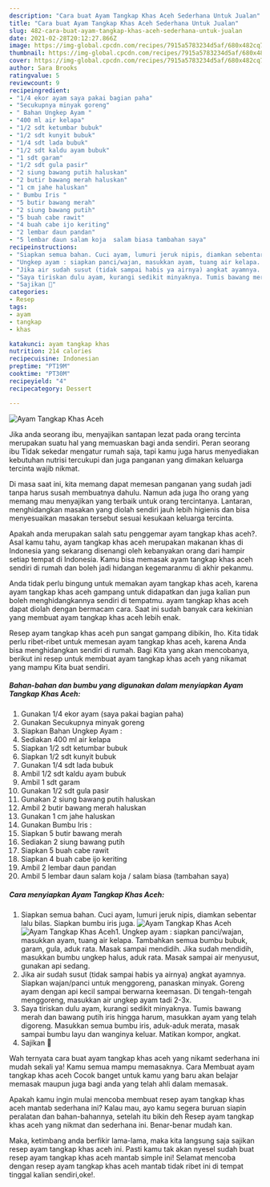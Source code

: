 ```yaml
---
description: "Cara buat Ayam Tangkap Khas Aceh Sederhana Untuk Jualan"
title: "Cara buat Ayam Tangkap Khas Aceh Sederhana Untuk Jualan"
slug: 482-cara-buat-ayam-tangkap-khas-aceh-sederhana-untuk-jualan
date: 2021-02-28T20:12:27.866Z
image: https://img-global.cpcdn.com/recipes/7915a5783234d5af/680x482cq70/ayam-tangkap-khas-aceh-foto-resep-utama.jpg
thumbnail: https://img-global.cpcdn.com/recipes/7915a5783234d5af/680x482cq70/ayam-tangkap-khas-aceh-foto-resep-utama.jpg
cover: https://img-global.cpcdn.com/recipes/7915a5783234d5af/680x482cq70/ayam-tangkap-khas-aceh-foto-resep-utama.jpg
author: Sara Brooks
ratingvalue: 5
reviewcount: 9
recipeingredient:
- "1/4 ekor ayam saya pakai bagian paha"
- "Secukupnya minyak goreng"
- " Bahan Ungkep Ayam "
- "400 ml air kelapa"
- "1/2 sdt ketumbar bubuk"
- "1/2 sdt kunyit bubuk"
- "1/4 sdt lada bubuk"
- "1/2 sdt kaldu ayam bubuk"
- "1 sdt garam"
- "1/2 sdt gula pasir"
- "2 siung bawang putih haluskan"
- "2 butir bawang merah haluskan"
- "1 cm jahe haluskan"
- " Bumbu Iris "
- "5 butir bawang merah"
- "2 siung bawang putih"
- "5 buah cabe rawit"
- "4 buah cabe ijo keriting"
- "2 lembar daun pandan"
- "5 lembar daun salam koja  salam biasa tambahan saya"
recipeinstructions:
- "Siapkan semua bahan. Cuci ayam, lumuri jeruk nipis, diamkan sebentar lalu bilas. Siapkan bumbu iris juga."
- "Ungkep ayam : siapkan panci/wajan, masukkan ayam, tuang air kelapa. Tambahkan semua bumbu bubuk, garam, gula, aduk rata. Masak sampai mendidih. Jika sudah mendidih, masukkan bumbu ungkep halus, aduk rata. Masak sampai air menyusut, gunakan api sedang."
- "Jika air sudah susut (tidak sampai habis ya airnya) angkat ayamnya. Siapkan wajan/panci untuk menggoreng, panaskan minyak. Goreng ayam dengan api kecil sampai berwarna keemasan. Di tengah-tengah menggoreng, masukkan air ungkep ayam tadi 2-3x."
- "Saya tiriskan dulu ayam, kurangi sedikit minyaknya. Tumis bawang merah dan bawang putih iris hingga harum, masukkan ayam yang telah digoreng. Masukkan semua bumbu iris, aduk-aduk merata, masak sampai bumbu layu dan wanginya keluar. Matikan kompor, angkat."
- "Sajikan 💜"
categories:
- Resep
tags:
- ayam
- tangkap
- khas

katakunci: ayam tangkap khas 
nutrition: 214 calories
recipecuisine: Indonesian
preptime: "PT19M"
cooktime: "PT30M"
recipeyield: "4"
recipecategory: Dessert

---
```



![Ayam Tangkap Khas Aceh](https://img-global.cpcdn.com/recipes/7915a5783234d5af/680x482cq70/ayam-tangkap-khas-aceh-foto-resep-utama.jpg)

Jika anda seorang ibu, menyajikan santapan lezat pada orang tercinta merupakan suatu hal yang memuaskan bagi anda sendiri. Peran seorang ibu Tidak sekedar mengatur rumah saja, tapi kamu juga harus menyediakan kebutuhan nutrisi tercukupi dan juga panganan yang dimakan keluarga tercinta wajib nikmat.

Di masa  saat ini, kita memang dapat memesan panganan yang sudah jadi tanpa harus susah membuatnya dahulu. Namun ada juga lho orang yang memang mau menyajikan yang terbaik untuk orang tercintanya. Lantaran, menghidangkan masakan yang diolah sendiri jauh lebih higienis dan bisa menyesuaikan masakan tersebut sesuai kesukaan keluarga tercinta. 



Apakah anda merupakan salah satu penggemar ayam tangkap khas aceh?. Asal kamu tahu, ayam tangkap khas aceh merupakan makanan khas di Indonesia yang sekarang disenangi oleh kebanyakan orang dari hampir setiap tempat di Indonesia. Kamu bisa memasak ayam tangkap khas aceh sendiri di rumah dan boleh jadi hidangan kegemaranmu di akhir pekanmu.

Anda tidak perlu bingung untuk memakan ayam tangkap khas aceh, karena ayam tangkap khas aceh gampang untuk didapatkan dan juga kalian pun boleh menghidangkannya sendiri di tempatmu. ayam tangkap khas aceh dapat diolah dengan bermacam cara. Saat ini sudah banyak cara kekinian yang membuat ayam tangkap khas aceh lebih enak.

Resep ayam tangkap khas aceh pun sangat gampang dibikin, lho. Kita tidak perlu ribet-ribet untuk memesan ayam tangkap khas aceh, karena Anda bisa menghidangkan sendiri di rumah. Bagi Kita yang akan mencobanya, berikut ini resep untuk membuat ayam tangkap khas aceh yang nikamat yang mampu Kita buat sendiri.

<!--inarticleads1-->

##### Bahan-bahan dan bumbu yang digunakan dalam menyiapkan Ayam Tangkap Khas Aceh:

1. Gunakan 1/4 ekor ayam (saya pakai bagian paha)
1. Gunakan Secukupnya minyak goreng
1. Siapkan  Bahan Ungkep Ayam :
1. Sediakan 400 ml air kelapa
1. Siapkan 1/2 sdt ketumbar bubuk
1. Siapkan 1/2 sdt kunyit bubuk
1. Gunakan 1/4 sdt lada bubuk
1. Ambil 1/2 sdt kaldu ayam bubuk
1. Ambil 1 sdt garam
1. Gunakan 1/2 sdt gula pasir
1. Gunakan 2 siung bawang putih haluskan
1. Ambil 2 butir bawang merah haluskan
1. Gunakan 1 cm jahe haluskan
1. Gunakan  Bumbu Iris :
1. Siapkan 5 butir bawang merah
1. Sediakan 2 siung bawang putih
1. Siapkan 5 buah cabe rawit
1. Siapkan 4 buah cabe ijo keriting
1. Ambil 2 lembar daun pandan
1. Ambil 5 lembar daun salam koja / salam biasa (tambahan saya)




<!--inarticleads2-->

##### Cara menyiapkan Ayam Tangkap Khas Aceh:

1. Siapkan semua bahan. Cuci ayam, lumuri jeruk nipis, diamkan sebentar lalu bilas. Siapkan bumbu iris juga.
<img src="https://img-global.cpcdn.com/steps/8b3c312265760c14/160x128cq70/ayam-tangkap-khas-aceh-langkah-memasak-1-foto.jpg" alt="Ayam Tangkap Khas Aceh"><img src="https://img-global.cpcdn.com/steps/c0e586943e5d3ed5/160x128cq70/ayam-tangkap-khas-aceh-langkah-memasak-1-foto.jpg" alt="Ayam Tangkap Khas Aceh">1. Ungkep ayam : siapkan panci/wajan, masukkan ayam, tuang air kelapa. Tambahkan semua bumbu bubuk, garam, gula, aduk rata. Masak sampai mendidih. Jika sudah mendidih, masukkan bumbu ungkep halus, aduk rata. Masak sampai air menyusut, gunakan api sedang.
1. Jika air sudah susut (tidak sampai habis ya airnya) angkat ayamnya. Siapkan wajan/panci untuk menggoreng, panaskan minyak. Goreng ayam dengan api kecil sampai berwarna keemasan. Di tengah-tengah menggoreng, masukkan air ungkep ayam tadi 2-3x.
1. Saya tiriskan dulu ayam, kurangi sedikit minyaknya. Tumis bawang merah dan bawang putih iris hingga harum, masukkan ayam yang telah digoreng. Masukkan semua bumbu iris, aduk-aduk merata, masak sampai bumbu layu dan wanginya keluar. Matikan kompor, angkat.
1. Sajikan 💜




Wah ternyata cara buat ayam tangkap khas aceh yang nikamt sederhana ini mudah sekali ya! Kamu semua mampu memasaknya. Cara Membuat ayam tangkap khas aceh Cocok banget untuk kamu yang baru akan belajar memasak maupun juga bagi anda yang telah ahli dalam memasak.

Apakah kamu ingin mulai mencoba membuat resep ayam tangkap khas aceh mantab sederhana ini? Kalau mau, ayo kamu segera buruan siapin peralatan dan bahan-bahannya, setelah itu bikin deh Resep ayam tangkap khas aceh yang nikmat dan sederhana ini. Benar-benar mudah kan. 

Maka, ketimbang anda berfikir lama-lama, maka kita langsung saja sajikan resep ayam tangkap khas aceh ini. Pasti kamu tak akan nyesel sudah buat resep ayam tangkap khas aceh mantab simple ini! Selamat mencoba dengan resep ayam tangkap khas aceh mantab tidak ribet ini di tempat tinggal kalian sendiri,oke!.

